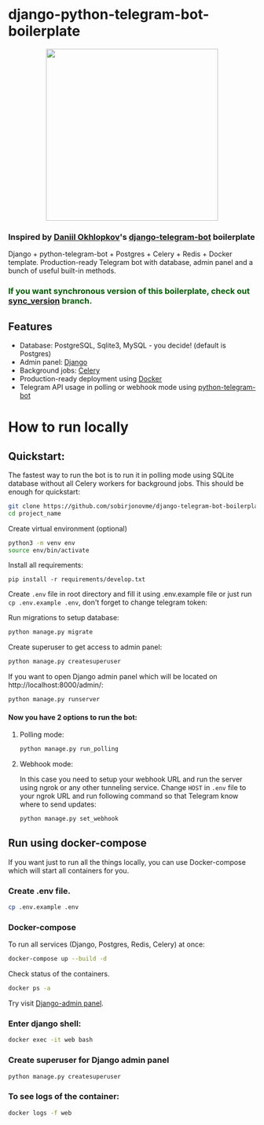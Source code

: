 # django-python-telegram-bot-boilerplate

<p align="center">
    <img src="https://user-images.githubusercontent.com/50623190/201977740-68ef4044-9cfa-45da-8897-2a90ecfa33ae.png" align="center" height="350px" weight="350px">
</p>

### Inspired by [Daniil Okhlopkov](https://github.com/ohld)'s [django-telegram-bot](https://github.com/ohld/django-telegram-bot) boilerplate

Django + python-telegram-bot + Postgres + Celery + Redis + Docker template. Production-ready Telegram bot with database, admin panel and a bunch of useful built-in methods.


### <span style="color:#035c02"> If you want synchronous version of this boilerplate, check out [sync_version](https://github.com/sobirjonovme/django-telegram-bot-boilerplate/tree/sync_version) branch. </span>


## Features

* Database: PostgreSQL, Sqlite3, MySQL - you decide! (default is Postgres)
* Admin panel: [Django](https://docs.djangoproject.com)
* Background jobs: [Celery](https://docs.celeryproject.org/en/stable/)
* Production-ready deployment using [Docker](https://docs.docker.com/)
* Telegram API usage in polling or webhook mode using [python-telegram-bot](https://docs.python-telegram-bot.org/)


# How to run locally

## Quickstart:

The fastest way to run the bot is to run it in polling mode using SQLite database without all Celery workers for background jobs. This should be enough for quickstart:

``` bash
git clone https://github.com/sobirjonovme/django-telegram-bot-boilerplate.git project_name
cd project_name
```

Create virtual environment (optional)
``` bash
python3 -m venv env
source env/bin/activate
```

Install all requirements:
```
pip install -r requirements/develop.txt
```

Create `.env` file in root directory and fill it using .env.example file or just run `cp .env.example .env`,
don't forget to change telegram token:

Run migrations to setup database:
``` bash
python manage.py migrate
```

Create superuser to get access to admin panel:
``` bash
python manage.py createsuperuser
```

If you want to open Django admin panel which will be located on http://localhost:8000/admin/:
``` bash
python manage.py runserver
```

#### Now you have 2 options to run the bot:
1. Polling mode:
    ``` bash
    python manage.py run_polling
    ```
2. Webhook mode:

    In this case you need to setup your webhook URL and run the server using ngrok or any other tunneling service.
    Change `HOST` in `.env` file to your ngrok URL and run following command so that Telegram know where to send updates:
    ``` bash
    python manage.py set_webhook
    ```

## Run using docker-compose
If you want just to run all the things locally, you can use Docker-compose which will start all containers for you.

### Create .env file.
```bash
cp .env.example .env
```

### Docker-compose

To run all services (Django, Postgres, Redis, Celery) at once:
``` bash
docker-compose up --build -d
```

Check status of the containers.
``` bash
docker ps -a
```

Try visit <a href="http://0.0.0.0:8000/admin">Django-admin panel</a>.

### Enter django shell:

``` bash
docker exec -it web bash
```

### Create superuser for Django admin panel

``` bash
python manage.py createsuperuser
```

### To see logs of the container:

``` bash
docker logs -f web
```

